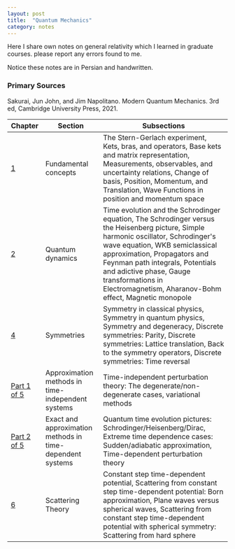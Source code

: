 ```yaml
---
layout: post
title:  "Quantum Mechanics"
category: notes
---
```

Here I share own notes on general relativity which I learned in graduate courses. please report any errors found to me.

Notice these notes are in Persian and handwritten.

### Primary Sources
Sakurai, Jun John, and Jim Napolitano. Modern Quantum Mechanics. 3rd ed, Cambridge University Press, 2021.


|Chapter       |Section       |Subsections   |
|--------------|--------------|--------------|
|[1][1]             |Fundamental concepts              |The Stern-Gerlach experiment, Kets, bras, and operators, Base kets and matrix representation, Measurements, observables, and uncertainty relations, Change of basis, Position, Momentum, and Translation, Wave Functions in position and momentum space              |
|[2][2]             |Quantum dynamics              |Time evolution and the Schrodinger equation, The Schrodinger versus the Heisenberg picture, Simple harmonic oscillator, Schrodinger's wave equation, WKB semiclassical approximation, Propagators and Feynman path integrals, Potentials and adictive phase, Gauge transformations in Electromagnetism, Aharanov-Bohm effect, Magnetic monopole              |
|[4][4]             |Symmetries              |Symmetry in classical physics, Symmetry in quantum physics, Symmetry and degeneracy, Discrete symmetries: Parity, Discrete symmetries: Lattice translation, Back to the symmetry operators, Discrete symmetries: Time reversal              |
|[Part 1 of 5][5_1]             |Approximation methods in time-independent systems              |Time-independent perturbation theory: The degenerate/non-degenerate cases, variational methods              |
|[Part 2 of 5][5_2]             |Exact and approximation methods in time-dependent systems              |Quantum time evolution pictures: Schrodinger/Heisenberg/Dirac, Extreme time dependence cases: Sudden/adiabatic approximation, Time-dependent perturbation theory              |
|[6][6]             |Scattering Theory              |Constant step time-dependent potential, Scattering from constant step time-dependent potential: Born approximation, Plane waves versus spherical waves, Scattering from constant step time-dependent potential with spherical symmetry: Scattering from hard sphere              |

[1]:       https://github.com/dehpour/dehpour.github.io/raw/main/2022-12-14-quantum/AQM_CHAP1_4001pdf
[2]:       https://github.com/dehpour/dehpour.github.io/raw/main/2022-12-14-quantum/AQM_CHAP2_4001pdf
[4]:       https://github.com/dehpour/dehpour.github.io/raw/main/2022-12-14-quantum/AQM_CHAP4_4002pdf
[5_1]:     https://github.com/dehpour/dehpour.github.io/raw/main/2022-12-14-quantum/AQM_CHAP5_PART1_4002.pdf
[5_2]:     https://github.com/dehpour/dehpour.github.io/raw/main/2022-12-14-quantum/AQM_CHAP5_PART2_4002.pdf
[6]:       https://github.com/dehpour/dehpour.github.io/raw/main/2022-12-14-quantum/AQM_CHAP6_4002.pdf
